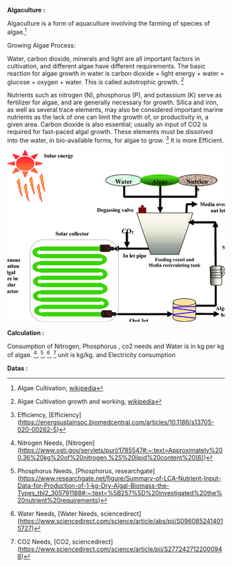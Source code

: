 **Algaculture :**

Algaculture is a form of aquaculture involving the farming of species of algae.[^1]

Growing Algae Process: 

Water, carbon dioxide, minerals and light are all important factors in cultivation, and different algae have different requirements. The basic reaction for algae growth in water is carbon dioxide + light energy + water = glucose + oxygen + water. This is called autotrophic growth. [^2]


Nutrients such as nitrogen (N), phosphorus (P), and potassium (K) serve as fertilizer for algae, and are generally necessary for growth. Silica and iron, as well as several trace elements, may also be considered important marine nutrients as the lack of one can limit the growth of, or productivity in, a given area. Carbon dioxide is also essential; usually an input of CO2 is required for fast-paced algal growth. These elements must be dissolved into the water, in bio-available forms, for algae to grow. [^7] It is more Efficient.

![img.png](img.png)

**Calculation :**

Consumption of Nitrogen, Phosphorus , co2 needs and Water is in kg per kg of algae. [^3], [^4], [^5], [^6] unit is kg/kg. and Electricity consumption 

**Datas :**

[^1]: Algae Cultivation, [wikipedia](https://en.wikipedia.org/wiki/Algaculture#Growing_algae)

[^2]: Algae Cultivation growth and working, [wikipedia](https://en.wikipedia.org/wiki/Algaculture#Growing_algae)

[^3]: Nitrogen Needs, [Nitrogen] (https://www.osti.gov/servlets/purl/1785547#:~:text=Approximately%200.36%20kg%20of%20nitrogen,%25%20lipid%20content%20(6))

[^4]: Phosphorus Needs, [Phosphorus, researchgate] (https://www.researchgate.net/figure/Summary-of-LCA-Nutrient-Input-Data-for-Production-of-1-kg-Dry-Algal-Biomass-the-Types_tbl2_305791188#:~:text=%5B257%5D%20investigated%20the%20nutrient%20requirements)

[^5]: Water Needs, [Water Needs, sciencedirect] (https://www.sciencedirect.com/science/article/abs/pii/S0960852414015727)

[^6]: CO2 Needs, [CO2, sciencedirect] (https://www.sciencedirect.com/science/article/pii/S2772427122000948)

[^7]: Efficiency, [Efficiency] (https://energsustainsoc.biomedcentral.com/articles/10.1186/s13705-020-00262-5)

                                